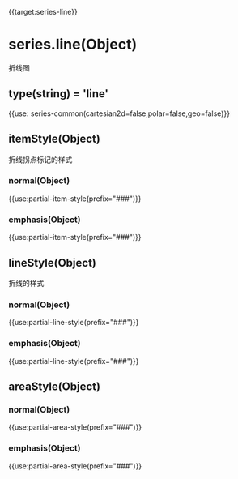 {{target:series-line}}

# series.line(Object)

折线图

## type(string) = 'line'

{{use: series-common(cartesian2d=false,polar=false,geo=false)}}

## itemStyle(Object)
折线拐点标记的样式

### normal(Object)
{{use:partial-item-style(prefix="###")}}
### emphasis(Object)
{{use:partial-item-style(prefix="###")}}


## lineStyle(Object)
折线的样式

### normal(Object)
{{use:partial-line-style(prefix="###")}}
### emphasis(Object)
{{use:partial-line-style(prefix="###")}}


## areaStyle(Object)

### normal(Object)
{{use:partial-area-style(prefix="###")}}
### emphasis(Object)
{{use:partial-area-style(prefix="###")}}
